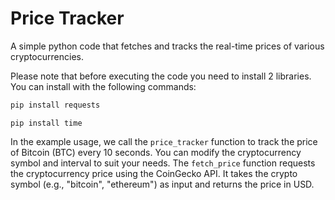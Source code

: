 # Price Tracker
A simple python code that fetches and tracks the real-time prices of various cryptocurrencies.

    
Please note that before executing the code you need to install 2 libraries. You can install with the following commands:

``` bash
pip install requests
```

``` 
pip install time
```

In the example usage, we call the ```price_tracker``` function to track the price of Bitcoin (BTC) every 10 seconds. You can modify the cryptocurrency symbol and interval to suit your needs. The ``` fetch_price ``` function requests the cryptocurrency price using the CoinGecko API. It takes the crypto symbol (e.g., "bitcoin", "ethereum") as input and returns the price in USD.
